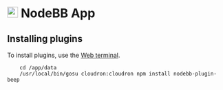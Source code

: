 # <img src="/documentation/img/nodebb-logo.png" width="25px"> NodeBB App

## Installing plugins

To install plugins, use the [Web terminal](/documentation/apps/#web-terminal).

```
    cd /app/data
    /usr/local/bin/gosu cloudron:cloudron npm install nodebb-plugin-beep
```

